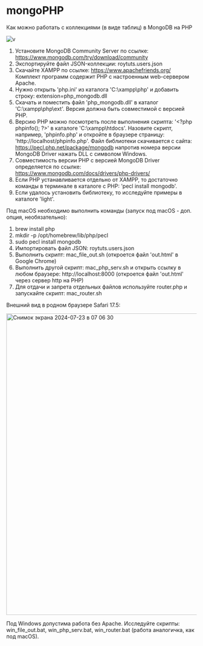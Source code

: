 # mongoPHP
Как можно работать с коллекциями (в виде таблиц) в MongoDB на PHP

![v](https://github.com/user-attachments/assets/a38bdbdd-4884-4a75-a61a-a18e78257363)

1. Установите MongoDB Community Server по ссылке: https://www.mongodb.com/try/download/community
2. Экспортируйте файл JSON-коллекции: roytuts.users.json
3. Скачайте XAMPP по ссылке: https://www.apachefriends.org/ Комплект программ содержит PHP с настроенным web-сервером Apache.
4. Нужно открыть 'php.ini' из каталога 'C:\xampp\php\' и добавить строку: extension=php_mongodb.dll
5. Скачать и поместить файл 'php_mongodb.dll' в каталог 'C:\xampp\php\ext\'. Версия должна быть совместимой с версией PHP.
6. Версию PHP можно посмотреть после выполнения скрипта: \'<\?php phpinfo(); \?>' в каталоге 'C:\xampp\htdocs\'. Назовите скрипт, например, 'phpinfo.php' и откройте в браузере страницу: 'http://localhost/phpinfo.php'. Файл библиотеки скачивается с сайта: https://pecl.php.net/package/mongodb напротив номера версии MongoDB Driver нажать DLL с символом Windows.
7. Совместимость версии PHP с версией MongoDB Driver определяется по ссылке: https://www.mongodb.com/docs/drivers/php-drivers/
8. Если PHP устанавливается отдельно от XAMPP, то достаточно команды в терминале в каталоге с PHP: 'pecl install mongodb'.
9. Если удалось установить библиотеку, то исследуйте примеры в каталоге 'light'.

Под macOS необходимо выполнить команды (запуск под macOS - доп. опция, необязательно):
1. brew install php
2. mkdir -p /opt/homebrew/lib/php/pecl
3. sudo pecl install mongodb
4. Импортировать файл JSON: roytuts.users.json
5. Выполнить скрипт: mac_file_out.sh (откроется файл 'out.html' в Google Chrome)
6. Выполнить другой скрипт: mac_php_serv.sh и открыть ссылку в любом браузере: http://localhost:8000 (откроется файл 'out.html' через сервер http на PHP)
7. Для отдачи и запрета отдельных файлов используйте router.php и запускайте скрипт: mac_router.sh

Внешний вид в родном браузере Safari 17.5:

<img width="796" alt="Снимок экрана 2024-07-23 в 07 06 30" src="https://github.com/user-attachments/assets/cdc72c66-3308-4b27-8587-fb17d99c7c0c">

Под Windows допустима работа без Apache. Исследуйте скрипты: win_file_out.bat, win_php_serv.bat, win_router.bat (работа аналогичка, как под macOS).
